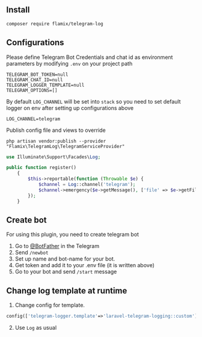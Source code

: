 ## Install
```bash
composer require flamix/telegram-log
```

## Configurations
Please define Telegram Bot Credentials and chat id as environment parameters by modifying `.env` on your project path
```dotenv
TELEGRAM_BOT_TOKEN=null
TELEGRAM_CHAT_ID=null
TELEGRAM_LOGGER_TEMPLATE=null
TELEGRAM_OPTIONS=[]
```
By default `LOG_CHANNEL` will be set into `stack` so you need to set default logger on env after setting up configurations above
```dotenv
LOG_CHANNEL=telegram
```
Publish config file and views to override
```shell
php artisan vendor:publish --provider "Flamix\TelegramLog\TelegramServiceProvider"
```

```php
use Illuminate\Support\Facades\Log;

public function register()
    {
        $this->reportable(function (Throwable $e) {
            $channel = Log::channel('telegram');
            $channel->emergency($e->getMessage(), ['file' => $e->getFile(), 'line' => $e->getLine()]);
        });
    }
```

## Create bot
For using this plugin, you need to create telegram bot
1. Go to [@BotFather](https://t.me/botfather) in the Telegram
2. Send `/newbot`
3. Set up name and bot-name for your bot.
4. Get token and add it to your .env file (it is written above)
5. Go to your bot and send `/start` message

## Change log template at runtime
1. Change config for template. 
```php
config(['telegram-logger.template'=>'laravel-telegram-logging::custom'])
```
2. Use `Log` as usual

